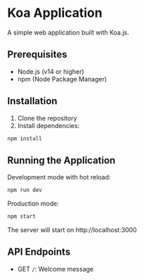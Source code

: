 # Koa Application

A simple web application built with Koa.js.

## Prerequisites

- Node.js (v14 or higher)
- npm (Node Package Manager)

## Installation

1. Clone the repository
2. Install dependencies:
```bash
npm install
```

## Running the Application

Development mode with hot reload:
```bash
npm run dev
```

Production mode:
```bash
npm start
```

The server will start on http://localhost:3000

## API Endpoints

- GET `/`: Welcome message
